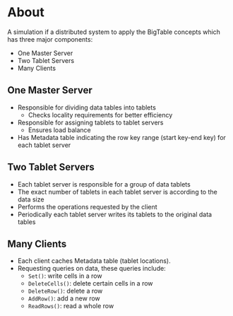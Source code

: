 # About
A simulation if a distributed system to apply the BigTable concepts which has three major components: 
- One Master Server
- Two Tablet Servers
- Many Clients

## One Master Server
- Responsible for dividing data tables into tablets
    - Checks locality requirements for better efficiency
- Responsible for assigning tablets to tablet servers
    - Ensures load balance
- Has Metadata table indicating the row key range (start key-end key) for each tablet server

## Two Tablet Servers
- Each tablet server is responsible for a group of data tablets
- The exact number of tablets in each tablet server is according to the data size
- Performs the operations requested by the client
- Periodically each tablet server writes its tablets to the original data tables

## Many Clients
- Each client caches Metadata table (tablet locations).
- Requesting queries on data, these queries include:
    - ```Set()```: write cells in a row
    - ```DeleteCells()```: delete certain cells in a row
    - ```DeleteRow()```: delete a row
    - ```AddRow()```: add a new row
    - ```ReadRows()```: read a whole row

